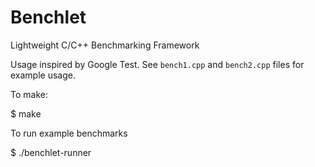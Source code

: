 Benchlet
========

Lightweight C/C++ Benchmarking Framework

Usage inspired by Google Test. See `bench1.cpp` and `bench2.cpp` files for example usage.

To make:

   $ make

To run example benchmarks

   $ ./benchlet-runner

